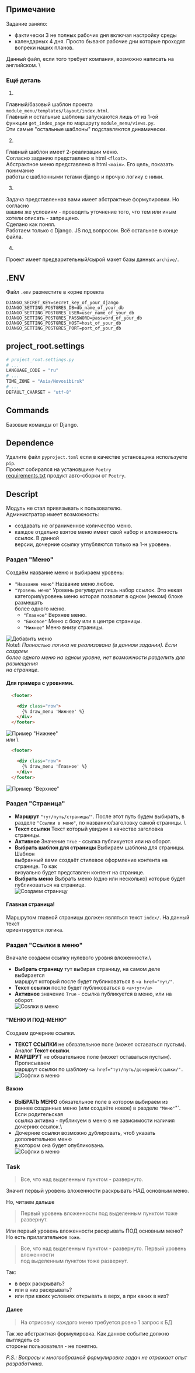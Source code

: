## Примечание
Задание заняло:
- фактически 3 не полных рабочих дня включая настройку среды
- календарных 4 дня. Просто бывают рабочие дни которые проходят вопреки наших планов.

Данный файл, если того требует компания, возможно написать на  английском. \

### Ещё деталь
1.
Главный/базовый шаблон проекта `module_menu/templates/layout/index.html`.\
Главный и остальные шаблоны запускаются лишь от из 1-ой \
функции `get_index_page` по маршруту `module_menu/views.py`.\
Эти самые "остальные шаблоны" подставляются динамически.

2.
Главный шаблон имеет 2-реализации меню. \
Согласно заданию представлено в html `<float>`. \
Абстрактное меню  представлено в html `<main>`. Его цель, показать понимание \
работы с шаблонными тегами django и прочую логику с ними. 

3.
Задача представленная вами имеет абстрактные формулировки. Но согласно \
вашим же условиям - проводить уточнение того, что тем или иным хотели описать - запрещено.\
Сделано как понял. \
Работаем только с Django. JS под вопросом. Всё остальное в конце файла.

4.
Проект имеет предварительный/сырой макет базы данных `archive/`.

## .ENV
Файл `.env` разместите в корне проекта 
```text
DJANGO_SECRET_KEY=secret_key_of_your_django
DJANGO_SETTING_POSTGRES_DB=db_name_of_your_db
DJANGO_SETTING_POSTGRES_USER=user_name_of_your_db
DJANGO_SETTING_POSTGRES_PASSWORD=password_of_your_db
DJANGO_SETTING_POSTGRES_HOST=host_of_your_db
DJANGO_SETTING_POSTGRES_PORT=port_of_your_db
```

## project_root.settings
```python
# project_root.settings.py
# ...
LANGUAGE_CODE = "ru"
# ...
TIME_ZONE = "Asia/Novosibirsk"
# ...
DEFAULT_CHARSET = "utf-8"
```
## Commands
Базовые команды от Django.

## Dependence
Удалите файл `pyproject.toml` если в качестве установщика используете `pip`. \
Проект собирался на установщике `Poetry`\
[requirements.txt](requirements.txt) продукт авто-сборки от `Poetry`.

## Descript
Модуль не стал привязывать к пользователю.\
Администратор имеет возможность:
 - создавать не ограниченное количество меню.
 - каждое отдельно взятое меню имеет свой набор и вложенность ссылок. В данной \
версии, дочерние ссылку углубляются только на 1-н уровень.

### Раздел "Меню"
Создаём название меню и выбираем уровень: 
- `"Название меню"` Название меню любое. 
- `"Уровень меню"` Уровень регулирует лишь набор ссылок. Это некая \
категория/уровень меню которая позволит в одном (неком) блоке размещать \
более одного меню.
    - `"Главное"` Верхнее меню.
    - `"Боковое"` Меню с боку или в центре страницы.
    - `"Нижнее"` Меню внизу страницы.

![Добавить меню](./img/menu_1.png) \
Note!: *Полностью логика не реализована (в данном задании). Если создаем \
более одного меню на одном уровне, нет возможности разделить для размещения \
на странице*.

#### Для примера с уровнями.

```html
  <footer>

    <div class="row">
      {% draw_menu 'Нижнее' %}
    </div>
  </footer>
```
![Пример "Нижнее"](./img/exemple_1.png) \
или \
```html
  <footer>

    <div class="row">
      {% draw_menu 'Главное' %}
    </div>
  </footer>
```
![Пример "Верхнее"](./img/exemple_2.png)

### Раздел "Страница"
- **Маршрут** `"тут/путь/страницы/"`. После этот путь будем выбирать, в \
разделе `"Ссылки в меню"`, по названию/заголовку самой страницы. \
- **Текст ссылки** Текст который увидим в качестве заголовка страницы.
- **Активное** Значение `True` - ссылка публикуется или на оборот.
- **Выбрать шаблон для страницы** Выбираем шаблона для страницы. Шаблон \
выбранный вами создаёт стилевое оформление контента на странице. То как \
визуально будет представлен контент на странице.
- **Выбрать меню** Выбрать меню (одно или несколько) которые будет \
публиковаться на странице. \
![Создаем страницу](./img/menu_5.png)

#### Главная страница! 
Маршрутом главной страницы должен являться текст `index/`. На данный текст \
ориентируется логика.

### Раздел "Ссылки в меню"
Вначале создаем ссылку нулевого уровня вложенности.\
- **Выбрать страницу** тут выбирая страницу, на самом деле выбирается \
маршрут который после будет публиковаться в `<a href="тут/"`.
- **Текст ссылки** после будет публиковаться в `<a>тут</a>`
- **Активное** значение `True` - ссылка публикуется в меню, или на оборот.\
![Ссsлки в меню](./img/menu_2.png)

#### "МЕНЮ И ПОД-МЕНЮ"
Создаем дочерние ссылки.
- **ТЕКСТ ССЫЛКИ** не обязательное поле (может оставаться пустым). \
Аналог **Текст ссылки**. 
- **МАРШРУТ** не обязательное поле (может оставаться пустым). Прописываем \
маршрут ссылки по шаблону `<a href="тут/путь/дочерней/ссылки/".`\
![Ссфлки в меню](./img/menu_3.png)

#### Важно
- **ВЫБРАТЬ МЕНЮ** обязательное поле в котором выбираем из \
раннее созданных меню (или создаёте новое) в разделе `"Меню"`"`. Если родительская \
ссылка активна - публикуем в меню в не зависимости наличия \
дочерних ссылок.\
- Дочерние ссылки возможно дублировать, чтоб указать дополнительное меню \
в котором она будет опубликована. \
![Ссфлки в меню](./img/menu_4.png)

### Task
> Все, что над выделенным пунктом - развернуто.

Значит первый уровень вложенности раскрывать НАД основным меню.

Но, читаем дальше 
> Первый уровень вложенности под выделенным пунктом тоже развернут.

Или первый уровень вложенности раскрывать ПОД основным меню? \
Но есть прилагательное `тоже`.
> Все, что над выделенным пунктом - развернуто. Первый уровень вложенности \
> под выделенным пунктом тоже развернут.

Так:
- в верх раскрывать?
- или в низ раскрывать?
- или при каких условиях открывать в верх, а при каких в низ?

#### Далее
> На отрисовку каждого меню требуется ровно 1 запрос к БД

Так же абстрактная формулировка. Как данное событие должно выглядеть со \
стороны пользователя - не понятно.

*P.S.: Вопросы к многообразной формулировке задач не отражает опыт разработчика.* 
